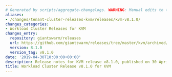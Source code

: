 ```yaml
---
# Generated by scripts/aggregate-changelogs. WARNING: Manual edits to this files will be overwritten.
aliases:
- /changes/tenant-cluster-releases-kvm/releases/kvm-v8.1.0/
changes_categories:
- Workload Cluster Releases for KVM
changes_entry:
  repository: giantswarm/releases
  url: https://github.com/giantswarm/releases/tree/master/kvm/archived/v8.1.0
  version: 8.1.0
  version_tag: v8.1.0
date: '2019-04-30T10:00:00+00:00'
description: Release notes for KVM release v8.1.0, published on 30 April 2019, 10:00
title: Workload Cluster Release v8.1.0 for KVM
---
```




